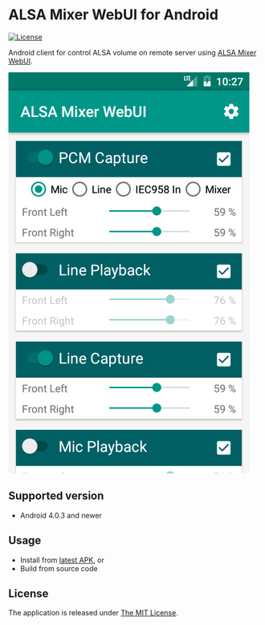 # ALSA Mixer WebUI for Android

[![License](https://img.shields.io/badge/license-MIT-blue.svg?style=flat)](LICENSE)

Android client for control ALSA volume on remote server using [ALSA Mixer WebUI](https://github.com/JiriSko/amixer-webui/).

[![Screenshot](screenshot.png)](screenshot.png)

## Supported version

- Android 4.0.3 and newer

## Usage

- Install from [latest APK](releases/download/v0.1.1/amixer-webui-v0.1.1.apk), or
- Build from source code

## License

The application is released under [The MIT License](LICENSE).